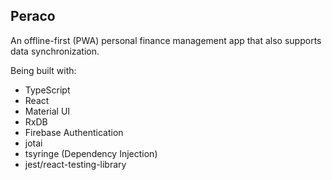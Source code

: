 ## **Peraco**
An offline-first (PWA) personal finance management app that also supports data synchronization.

Being built with:
- TypeScript
- React
- Material UI
- RxDB
- Firebase Authentication
- jotai
- tsyringe (Dependency Injection)
- jest/react-testing-library